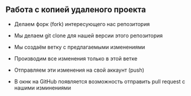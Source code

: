 ## Работа c копией удаленого проекта

* Делаем форк (fork) интересующего нас репозитория

* Мы делаем git clone для нашей версии этого репозитория

* Мы создаём ветку с предлагаемыми изменениями

* Производим все изменения только в этой ветке

* Отправляем эти изменения на свой аккаунт (push)

* В окнк на GitHub появляется возможность отправить pull request с нашими изминениями
